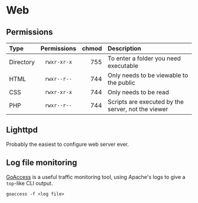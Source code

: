 # Web


## Permissions


| Type      | Permissions | chmod | Description                                        |
| :-------- | :---------: | ----: | :------------------------------------------------- |
| Directory | `rwxr-xr-x` |   755 | To enter a folder you need executable              |
| HTML      | `rwxr--r--` |   744 | Only needs to be viewable to the public            |
| CSS       | `rwxr-xr-x` |   744 | Only needs to be read                              |
| PHP       | `rwxr--r--` |   744 | Scripts are executed by the server, not the viewer |


## Lighttpd


Probably the easiest to configure web server ever.


## Log file monitoring


[GoAccess](http://goaccess.prosoftcorp.com/) is a useful traffic monitoring tool, using Apache's logs to give a `top`-like CLI output.

    goaccess -f <log file>
    
       
